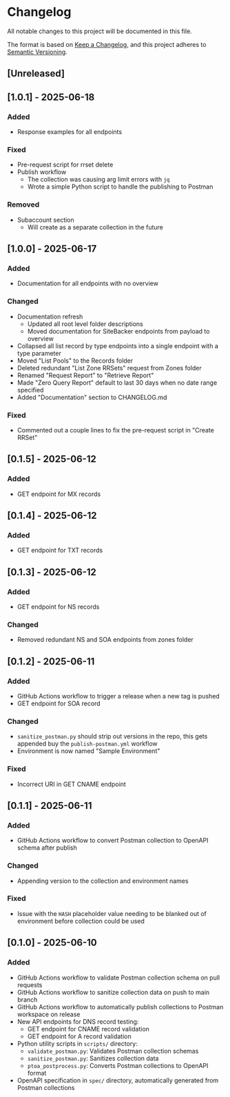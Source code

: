 # Changelog

All notable changes to this project will be documented in this file.

The format is based on [Keep a Changelog](https://keepachangelog.com/en/1.0.0/),
and this project adheres to [Semantic Versioning](https://semver.org/spec/v2.0.0.html).

## [Unreleased]

## [1.0.1] - 2025-06-18

### Added
- Response examples for all endpoints

### Fixed
- Pre-request script for rrset delete
- Publish workflow
  - The collection was causing arg limit errors with `jq`
  - Wrote a simple Python script to handle the publishing to Postman

### Removed
- Subaccount section
  - Will create as a separate collection in the future

## [1.0.0] - 2025-06-17

### Added
- Documentation for all endpoints with no overview

### Changed
- Documentation refresh
  - Updated all root level folder descriptions
  - Moved documentation for SiteBacker endpoints from payload to overview
- Collapsed all list record by type endpoints into a single endpoint with a type parameter
- Moved "List Pools" to the Records folder
- Deleted redundant "List Zone RRSets" request from Zones folder
- Renamed "Request Report" to "Retrieve Report"
- Made "Zero Query Report" default to last 30 days when no date range specified
- Added "Documentation" section to CHANGELOG.md

### Fixed
- Commented out a couple lines to fix the pre-request script in "Create RRSet"

## [0.1.5] - 2025-06-12

### Added
- GET endpoint for MX records

## [0.1.4] - 2025-06-12

### Added
- GET endpoint for TXT records

## [0.1.3] - 2025-06-12

### Added
- GET endpoint for NS records

### Changed
- Removed redundant NS and SOA endpoints from zones folder

## [0.1.2] - 2025-06-11

### Added
- GitHub Actions workflow to trigger a release when a new tag is pushed
- GET endpoint for SOA record

### Changed
- `sanitize_postman.py` should strip out versions in the repo, this gets appended buy the `publish-postman.yml` workflow
- Environment is now named "Sample Environment"

### Fixed
- Incorrect URI in GET CNAME endpoint

## [0.1.1] - 2025-06-11

### Added
- GitHub Actions workflow to convert Postman collection to OpenAPI schema after publish

### Changed
- Appending version to the collection and environment names

### Fixed
- Issue with the `HASH` placeholder value needing to be blanked out of environment before collection could be used

## [0.1.0] - 2025-06-10

### Added
- GitHub Actions workflow to validate Postman collection schema on pull requests
- GitHub Actions workflow to sanitize collection data on push to main branch
- GitHub Actions workflow to automatically publish collections to Postman workspace on release
- New API endpoints for DNS record testing:
  - GET endpoint for CNAME record validation
  - GET endpoint for A record validation
- Python utility scripts in `scripts/` directory:
  - `validate_postman.py`: Validates Postman collection schemas
  - `sanitize_postman.py`: Sanitizes collection data
  - `ptoa_postprocess.py`: Converts Postman collections to OpenAPI format
- OpenAPI specification in `spec/` directory, automatically generated from Postman collections